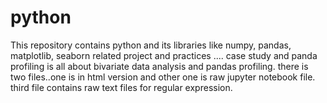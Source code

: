 # python
This repository contains python and its libraries like numpy, pandas, matplotlib, seaborn related project and practices ....
case study and panda profiling is all about bivariate data analysis and pandas profiling. there is two files..one is in html version and other one is
raw jupyter notebook file. third file contains raw text files for regular expression.
